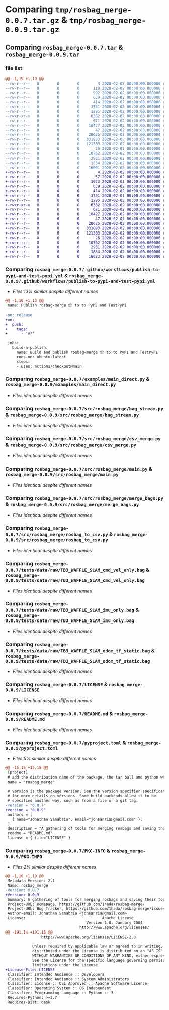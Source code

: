 # Comparing `tmp/rosbag_merge-0.0.7.tar.gz` & `tmp/rosbag_merge-0.0.9.tar.gz`

## Comparing `rosbag_merge-0.0.7.tar` & `rosbag_merge-0.0.9.tar`

### file list

```diff
@@ -1,19 +1,19 @@
--rw-r--r--   0        0        0        4 2020-02-02 00:00:00.000000 rosbag_merge-0.0.7/INSTALL.md
--rw-r--r--   0        0        0      119 2020-02-02 00:00:00.000000 rosbag_merge-0.0.7/requirements.txt
--rw-r--r--   0        0        0      992 2020-02-02 00:00:00.000000 rosbag_merge-0.0.7/.github/workflows/publish-to-pypi-and-test-pypi.yml
--rw-r--r--   0        0        0      639 2020-02-02 00:00:00.000000 rosbag_merge-0.0.7/examples/main_direct.py
--rw-r--r--   0        0        0      414 2020-02-02 00:00:00.000000 rosbag_merge-0.0.7/src/rosbag_merge/__init__.py
--rw-r--r--   0        0        0     3751 2020-02-02 00:00:00.000000 rosbag_merge-0.0.7/src/rosbag_merge/bag_stream.py
--rw-r--r--   0        0        0     1295 2020-02-02 00:00:00.000000 rosbag_merge-0.0.7/src/rosbag_merge/csv_merge.py
--rwxr-xr-x   0        0        0     6382 2020-02-02 00:00:00.000000 rosbag_merge-0.0.7/src/rosbag_merge/main.py
--rw-r--r--   0        0        0      671 2020-02-02 00:00:00.000000 rosbag_merge-0.0.7/src/rosbag_merge/merge_bags.py
--rw-r--r--   0        0        0    10427 2020-02-02 00:00:00.000000 rosbag_merge-0.0.7/src/rosbag_merge/rosbag_to_csv.py
--rw-r--r--   0        0        0       47 2020-02-02 00:00:00.000000 rosbag_merge-0.0.7/tests/topic_list.txt
--rw-r--r--   0        0        0    20625 2020-02-02 00:00:00.000000 rosbag_merge-0.0.7/tests/data/raw/TB3_WAFFLE_SLAM_cmd_vel_only.bag
--rw-r--r--   0        0        0   331893 2020-02-02 00:00:00.000000 rosbag_merge-0.0.7/tests/data/raw/TB3_WAFFLE_SLAM_imu_only.bag
--rw-r--r--   0        0        0   121303 2020-02-02 00:00:00.000000 rosbag_merge-0.0.7/tests/data/raw/TB3_WAFFLE_SLAM_odom_tf_static.bag
--rw-r--r--   0        0        0       26 2020-02-02 00:00:00.000000 rosbag_merge-0.0.7/.gitignore
--rw-r--r--   0        0        0    10762 2020-02-02 00:00:00.000000 rosbag_merge-0.0.7/LICENSE
--rw-r--r--   0        0        0     2931 2020-02-02 00:00:00.000000 rosbag_merge-0.0.7/README.md
--rw-r--r--   0        0        0     1834 2020-02-02 00:00:00.000000 rosbag_merge-0.0.7/pyproject.toml
--rw-r--r--   0        0        0    16001 2020-02-02 00:00:00.000000 rosbag_merge-0.0.7/PKG-INFO
+-rw-r--r--   0        0        0        4 2020-02-02 00:00:00.000000 rosbag_merge-0.0.9/INSTALL.md
+-rw-r--r--   0        0        0       57 2020-02-02 00:00:00.000000 rosbag_merge-0.0.9/requirements.txt
+-rw-r--r--   0        0        0     1023 2020-02-02 00:00:00.000000 rosbag_merge-0.0.9/.github/workflows/publish-to-pypi-and-test-pypi.yml
+-rw-r--r--   0        0        0      639 2020-02-02 00:00:00.000000 rosbag_merge-0.0.9/examples/main_direct.py
+-rw-r--r--   0        0        0      414 2020-02-02 00:00:00.000000 rosbag_merge-0.0.9/src/rosbag_merge/__init__.py
+-rw-r--r--   0        0        0     3751 2020-02-02 00:00:00.000000 rosbag_merge-0.0.9/src/rosbag_merge/bag_stream.py
+-rw-r--r--   0        0        0     1295 2020-02-02 00:00:00.000000 rosbag_merge-0.0.9/src/rosbag_merge/csv_merge.py
+-rwxr-xr-x   0        0        0     6382 2020-02-02 00:00:00.000000 rosbag_merge-0.0.9/src/rosbag_merge/main.py
+-rw-r--r--   0        0        0      671 2020-02-02 00:00:00.000000 rosbag_merge-0.0.9/src/rosbag_merge/merge_bags.py
+-rw-r--r--   0        0        0    10427 2020-02-02 00:00:00.000000 rosbag_merge-0.0.9/src/rosbag_merge/rosbag_to_csv.py
+-rw-r--r--   0        0        0       47 2020-02-02 00:00:00.000000 rosbag_merge-0.0.9/tests/topic_list.txt
+-rw-r--r--   0        0        0    20625 2020-02-02 00:00:00.000000 rosbag_merge-0.0.9/tests/data/raw/TB3_WAFFLE_SLAM_cmd_vel_only.bag
+-rw-r--r--   0        0        0   331893 2020-02-02 00:00:00.000000 rosbag_merge-0.0.9/tests/data/raw/TB3_WAFFLE_SLAM_imu_only.bag
+-rw-r--r--   0        0        0   121303 2020-02-02 00:00:00.000000 rosbag_merge-0.0.9/tests/data/raw/TB3_WAFFLE_SLAM_odom_tf_static.bag
+-rw-r--r--   0        0        0       26 2020-02-02 00:00:00.000000 rosbag_merge-0.0.9/.gitignore
+-rw-r--r--   0        0        0    10762 2020-02-02 00:00:00.000000 rosbag_merge-0.0.9/LICENSE
+-rw-r--r--   0        0        0     2931 2020-02-02 00:00:00.000000 rosbag_merge-0.0.9/README.md
+-rw-r--r--   0        0        0     1834 2020-02-02 00:00:00.000000 rosbag_merge-0.0.9/pyproject.toml
+-rw-r--r--   0        0        0    16023 2020-02-02 00:00:00.000000 rosbag_merge-0.0.9/PKG-INFO
```

### Comparing `rosbag_merge-0.0.7/.github/workflows/publish-to-pypi-and-test-pypi.yml` & `rosbag_merge-0.0.9/.github/workflows/publish-to-pypi-and-test-pypi.yml`

 * *Files 13% similar despite different names*

```diff
@@ -1,10 +1,13 @@
 name: Publish rosbag-merge 📦 to to PyPI and TestPyPI
 
-on: release
+on:
+  push:
+    tags:        
+      - 'v*'
 
 jobs:
   build-n-publish:
     name: Build and publish rosbag-merge 📦 to to PyPI and TestPyPI
     runs-on: ubuntu-latest
     steps:
     - uses: actions/checkout@main
```

### Comparing `rosbag_merge-0.0.7/examples/main_direct.py` & `rosbag_merge-0.0.9/examples/main_direct.py`

 * *Files identical despite different names*

### Comparing `rosbag_merge-0.0.7/src/rosbag_merge/bag_stream.py` & `rosbag_merge-0.0.9/src/rosbag_merge/bag_stream.py`

 * *Files identical despite different names*

### Comparing `rosbag_merge-0.0.7/src/rosbag_merge/csv_merge.py` & `rosbag_merge-0.0.9/src/rosbag_merge/csv_merge.py`

 * *Files identical despite different names*

### Comparing `rosbag_merge-0.0.7/src/rosbag_merge/main.py` & `rosbag_merge-0.0.9/src/rosbag_merge/main.py`

 * *Files identical despite different names*

### Comparing `rosbag_merge-0.0.7/src/rosbag_merge/merge_bags.py` & `rosbag_merge-0.0.9/src/rosbag_merge/merge_bags.py`

 * *Files identical despite different names*

### Comparing `rosbag_merge-0.0.7/src/rosbag_merge/rosbag_to_csv.py` & `rosbag_merge-0.0.9/src/rosbag_merge/rosbag_to_csv.py`

 * *Files identical despite different names*

### Comparing `rosbag_merge-0.0.7/tests/data/raw/TB3_WAFFLE_SLAM_cmd_vel_only.bag` & `rosbag_merge-0.0.9/tests/data/raw/TB3_WAFFLE_SLAM_cmd_vel_only.bag`

 * *Files identical despite different names*

### Comparing `rosbag_merge-0.0.7/tests/data/raw/TB3_WAFFLE_SLAM_imu_only.bag` & `rosbag_merge-0.0.9/tests/data/raw/TB3_WAFFLE_SLAM_imu_only.bag`

 * *Files identical despite different names*

### Comparing `rosbag_merge-0.0.7/tests/data/raw/TB3_WAFFLE_SLAM_odom_tf_static.bag` & `rosbag_merge-0.0.9/tests/data/raw/TB3_WAFFLE_SLAM_odom_tf_static.bag`

 * *Files identical despite different names*

### Comparing `rosbag_merge-0.0.7/LICENSE` & `rosbag_merge-0.0.9/LICENSE`

 * *Files identical despite different names*

### Comparing `rosbag_merge-0.0.7/README.md` & `rosbag_merge-0.0.9/README.md`

 * *Files identical despite different names*

### Comparing `rosbag_merge-0.0.7/pyproject.toml` & `rosbag_merge-0.0.9/pyproject.toml`

 * *Files 5% similar despite different names*

```diff
@@ -15,15 +15,15 @@
 [project]
 # add the distribution name of the package, the tar ball and python wheel use this name, this name goes the /home/$USER/.local/lib/python3.8/site-packages/
 name = "rosbag_merge"
 
 # version is the package version. See the version specifier specification
 # for more details on versions. Some build backends allow it to be 
 # specified another way, such as from a file or a git tag.
-version = "0.0.7"
+version = "0.0.9"
 authors = [
   { name="Jonathan Sanabria", email="jonsanria@gmail.com" },
 ]
 description = "A gathering of tools for merging rosbags and saving their topic information to csv."
 readme = "README.md"
 license = { file="LICENSE" }
```

### Comparing `rosbag_merge-0.0.7/PKG-INFO` & `rosbag_merge-0.0.9/PKG-INFO`

 * *Files 2% similar despite different names*

```diff
@@ -1,10 +1,10 @@
 Metadata-Version: 2.1
 Name: rosbag_merge
-Version: 0.0.7
+Version: 0.0.9
 Summary: A gathering of tools for merging rosbags and saving their topic information to csv.
 Project-URL: Homepage, https://github.com/1hada/rosbag-merge/
 Project-URL: Bug Tracker, https://github.com/1hada/rosbag-merge/issues/
 Author-email: Jonathan Sanabria <jonsanria@gmail.com>
 License:                                  Apache License
                                    Version 2.0, January 2004
                                 http://www.apache.org/licenses/
@@ -191,14 +191,15 @@
                http://www.apache.org/licenses/LICENSE-2.0
         
            Unless required by applicable law or agreed to in writing, software
            distributed under the License is distributed on an "AS IS" BASIS,
            WITHOUT WARRANTIES OR CONDITIONS OF ANY KIND, either express or implied.
            See the License for the specific language governing permissions and
            limitations under the License.
+License-File: LICENSE
 Classifier: Intended Audience :: Developers
 Classifier: Intended Audience :: System Administrators
 Classifier: License :: OSI Approved :: Apache Software License
 Classifier: Operating System :: OS Independent
 Classifier: Programming Language :: Python :: 3
 Requires-Python: >=3.7
 Requires-Dist: dask
```

